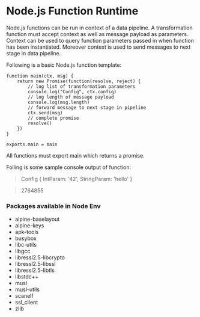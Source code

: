 # Node.js Function Runtime

Node.js functions can be run in context of a data pipeline.
A transformation function must accept context as well as message payload as parameters.
Context can be used to query function parameters passed in when function has been instantiated.
Moreover context is used to send messages to next stage in data pipeline.

Following is a basic Node.js function template:

```
function main(ctx, msg) {
    return new Promise(function(resolve, reject) {
        // log list of transformation parameters
        console.log("Config", ctx.config)
        // log length of message payload
        console.log(msg.length)
        // forward message to next stage in pipeline
        ctx.send(msg)
        // complete promise
        resolve()
    })
}

exports.main = main
```

All functions must export main which returns a promise.

Folling is some sample console output of function:

> Config { IntParam: '42', StringParam: 'hello' }

> 2764855

### Packages available in Node Env
* alpine-baselayout
* alpine-keys
* apk-tools
* busybox
* libc-utils
* libgcc
* libressl2.5-libcrypto
* libressl2.5-libssl
* libressl2.5-libtls
* libstdc++
* musl
* musl-utils
* scanelf
* ssl_client
* zlib
